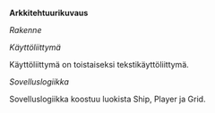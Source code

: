 **Arkkitehtuurikuvaus**

*Rakenne*
<img scr = "dokumentointi/kuvat/Battleship package diagram.png">

*Käyttöliittymä*

Käyttöliittymä on toistaiseksi tekstikäyttöliittymä.

*Sovelluslogiikka*
 
Sovelluslogiikka koostuu luokista Ship, Player ja Grid.
